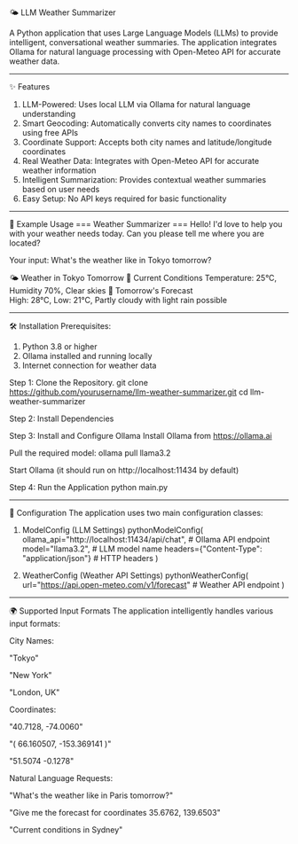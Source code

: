 🌤️ LLM Weather Summarizer

A Python application that uses Large Language Models (LLMs) to provide intelligent, conversational weather summaries. The application integrates Ollama for natural language processing with Open-Meteo API for accurate weather data.

------------------------------------------------------------------------------------------------------------------------------------------------------------------------------------------------------------------------------------------------------------------------------------

✨ Features

1) LLM-Powered: Uses local LLM via Ollama for natural language understanding
2) Smart Geocoding: Automatically converts city names to coordinates using free APIs
3) Coordinate Support: Accepts both city names and latitude/longitude coordinates
4) Real Weather Data: Integrates with Open-Meteo API for accurate weather information
5) Intelligent Summarization: Provides contextual weather summaries based on user needs
6) Easy Setup: No API keys required for basic functionality

------------------------------------------------------------------------------------------------------------------------------------------------------------------------------------------------------------------------------------------------------------------------------------

🎯 Example Usage
=== Weather Summarizer ===
Hello! I'd love to help you with your weather needs today. 
Can you please tell me where you are located?

Your input: What's the weather like in Tokyo tomorrow?

🌤️ Weather in Tokyo Tomorrow
📍 Current Conditions
Temperature: 25°C, Humidity 70%, Clear skies
📍 Tomorrow's Forecast  
High: 28°C, Low: 21°C, Partly cloudy with light rain possible

------------------------------------------------------------------------------------------------------------------------------------------------------------------------------------------------------------------------------------------------------------------------------------

🛠️ Installation
Prerequisites:
1) Python 3.8 or higher
2) Ollama installed and running locally
3) Internet connection for weather data

Step 1: Clone the Repository. 
git clone https://github.com/yourusername/llm-weather-summarizer.git
cd llm-weather-summarizer

Step 2: Install Dependencies

Step 3: Install and Configure Ollama
Install Ollama from https://ollama.ai

Pull the required model:
ollama pull llama3.2

Start Ollama (it should run on http://localhost:11434 by default)

Step 4: Run the Application
python main.py

------------------------------------------------------------------------------------------------------------------------------------------------------------------------------------------------------------------------------------------------------------------------------------

🔧 Configuration
The application uses two main configuration classes:

1) ModelConfig (LLM Settings)
pythonModelConfig(
    ollama_api="http://localhost:11434/api/chat",  # Ollama API endpoint
    model="llama3.2",                              # LLM model name
    headers={"Content-Type": "application/json"}   # HTTP headers
)

2) WeatherConfig (Weather API Settings)
pythonWeatherConfig(
    url="https://api.open-meteo.com/v1/forecast"   # Weather API endpoint
)

------------------------------------------------------------------------------------------------------------------------------------------------------------------------------------------------------------------------------------------------------------------------------------

🌍 Supported Input Formats
The application intelligently handles various input formats:

City Names:

"Tokyo"

"New York"

"London, UK"

Coordinates:

"40.7128, -74.0060"

"( 66.160507, -153.369141 )"

"51.5074 -0.1278"

Natural Language Requests:

"What's the weather like in Paris tomorrow?"

"Give me the forecast for coordinates 35.6762, 139.6503"

"Current conditions in Sydney"
